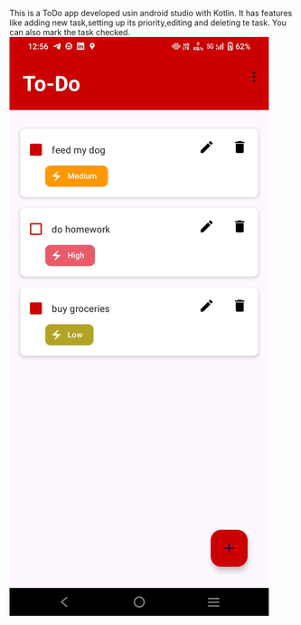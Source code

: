 This is a ToDo app developed usin android studio with Kotlin.
It has features like adding new task,setting up its priority,editing and deleting te task.
You can also mark the task checked.
![App Screenshot](assets/images/final.jpg)

